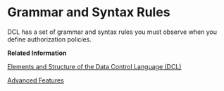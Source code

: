 <!-- loio7b5003710aa74ab39b600dd59bd205a1 -->

# Grammar and Syntax Rules

DCL has a set of grammar and syntax rules you must observe when you define authorization policies.

**Related Information**  


[Elements and Structure of the Data Control Language \(DCL\)](elements-and-structure-of-the-data-control-language-dcl-afc915f.md "Use DCL elements to define authorization policies, including rules, resources, conditions, attributes, and a schema. These elements are essential for controlling access to data and resources.")

[Advanced Features](advanced-features-779bfd2.md "You find advanced configuration techniques for authorization policies, focusing on reusable functions, annotations, value help services, formatting conventions, and internal functions for enterprise-grade authorization policies.")

